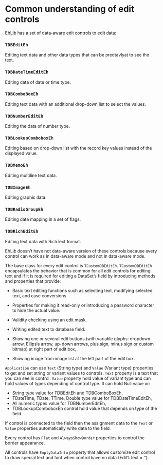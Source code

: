 # Common understanding of edit controls

EhLib has a set of data-aware edit controls to edit data:
### `TDBEditEh`
Editing text data and other data types that can be predtavlyat to see the text.

### `TDBDateTimeEditEh`
Editing data of date or time type.

### `TDBComboBoxEh`
Editing text data with an additional drop-down list to select the values.

### `TDBNumberEditEh`
Editing the data of number type.

### `TDBLookupComboboxEh`
Editing based on drop-down list with the record key values instead of the displayed value.

### `TDBMemoEh`
Editing multiline text data.

### `TDBImageEh`
Editing graphic data.

### `TDBRadioGroupEh`
Editing data mapping in a set of flags.

### `TDBRichEditEh`
Editing text data with RichText format.

EhLib doesn’t have not data-aware version of these controls because every control can work as in data-aware mode and not in data-aware mode. 

The base class for every edit control is `TCustomDBEditEh`. `TCustomDBEditEh` encapsulates the behavior that is common for all edit controls for editing text and if it is required for editing a DataSet’s field by introducing methods and properties that provide:

-	Basic text editing functions such as selecting text, modifying selected text, and case conversions.

-	Properties for making it read-only or introducing a password character to hide the actual value.

-	Validity checking using an edit mask.

-	Writing edited text to database field.

-	Showing one or several edit buttons (with variable glyphs: dropdown arrow, Ellipsis arrow, up-down arrows, plus sign, minus sign or custom 
bitmap) at right part of edit box,

-	Showing image from image list at the left part of the edit box.


`Application` can use `Text` (String type) and `Value` (Variant type) properties to get and set string or variant values to controls. `Text` property is a text that you can see in control. `Value` property hold value of variant type and can hold values of types depending of control type. It can hold Null value or:
- String type value for TDBEditEh and TDBComboBoxEh,
- TDateTime, TDate, TTime, Double type value for TDBDateTimeEditEh,
- All numeric types value for TDBNumberEditEh,
- TDBLookupComboboxEh control hold value that depends on type of the field.

If control is connected to the field then the assignment data to the `Text` or `Value` properties automatically write data to the field.

Every control has `Flat` and `AlwaysShowBorder` properties to control the border appearance.

All controls have `EmptyDataInfo` property that allows customize edit control to draw special text and font when control have no data (Edit1.Text = ‘’).
